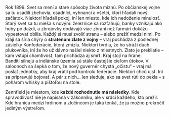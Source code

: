 Rok 1899. Svet sa mení a staré spôsoby života miznú. Po občianskej vojne sa tu usadili zbehovia, osadníci, vyhnanci a všetci, ktorí hľadali nový začiatok. Niektorí hľadali pokoj, iní len miesto, kde ich nedoženie minulosť. Starý svet sa tu mieša s novým: železnice sa rozťahujú, banky vznikajú ako huby po daždi, a zbrojovky dodávajú viac zbraní než farmári dokážu vypestovať obilia. Každý si musí zvoliť stranu – alebo prežiť medzi nimi. Po kraji sa šíria chýry o **stratenom zlate z vojny** – vraj pochádza z poslednej zásielky Konfederácie, ktorá zmizla. Niektorí tvrdia, že ho stráži duch plukovníka, iní že ho už dávno našiel niekto z miestnych. Zlato je prekliatie – kam vstúpi chamtivosť, tam prichádza aj smrť. Kraj stojí na hrane.  
Banditi silnejú a indiánske územia sú stále častejšie cieľom útokov. V saloonoch sa šepká o tom, že nový guvernér chystá „očistu“ – vraj má poslať jednotky, aby kraj vrátil pod kontrolu federácie. Niektorí chcú ujsť. Iní sa pripravujú bojovať. A pár z nich... len sleduje, ako sa svet rúti do pekla – s pohárom whisky a pištoľou na stole.

Zennfield je miestom, kde **každé rozhodnutie má následky**. Kde spravodlivosť nie je napísaná v zákonníku, ale v srdci každého, kto prežil. Kde hranica medzi hrdinom a zločincom je taká tenká, že ju možno prekročiť jediným výstreľom.
